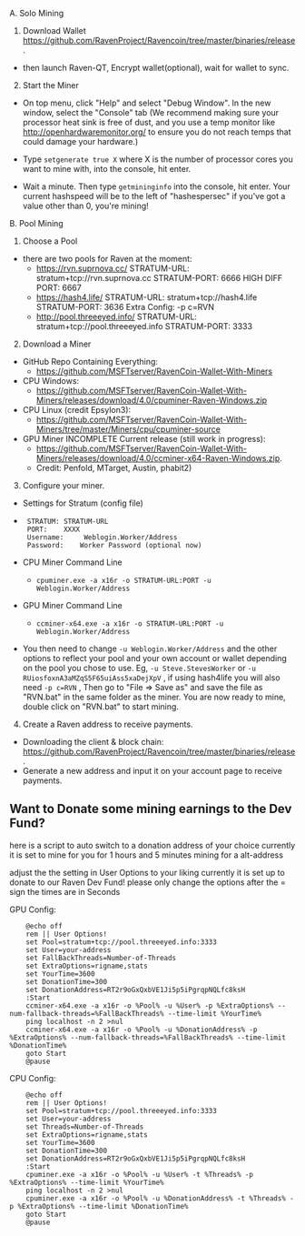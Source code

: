 A. Solo Mining
 1. Download Wallet https://github.com/RavenProject/Ravencoin/tree/master/binaries/release.
 
  - then launch Raven-QT, Encrypt wallet(optional), wait for wallet to sync.
 
 2. Start the Miner
  - On top menu, click "Help" and select "Debug Window". In the new window, select the "Console" tab (We recommend making sure your processor heat sink is free of dust, and you use a temp monitor like http://openhardwaremonitor.org/ to ensure you do not reach temps that could damage your hardware.)
 
 - Type `setgenerate true X` where X is the number of processor cores you want to mine with, into the console, hit enter.
 
 - Wait a minute. Then type `getmininginfo` into the console, hit enter. Your current hashspeed will be to the left of "hashespersec" if you've got a value other than 0, you're mining!
 
 
B. Pool Mining
 1. Choose a Pool
 - there are two pools for Raven at the moment:
   - https://rvn.suprnova.cc/
        STRATUM-URL: stratum+tcp://rvn.suprnova.cc
        STRATUM-PORT: 6666
        HIGH DIFF PORT: 6667
   - https://hash4.life/
        STRATUM-URL: stratum+tcp://hash4.life
        STRATUM-PORT: 3636
        Extra Config: -p c=RVN
   - http://pool.threeeyed.info/
        STRATUM-URL: stratum+tcp://pool.threeeyed.info
        STRATUM-PORT: 3333
 
2. Download a Miner
 - GitHub Repo Containing Everything:
     - https://github.com/MSFTserver/RavenCoin-Wallet-With-Miners
 - CPU Windows:
     - https://github.com/MSFTserver/RavenCoin-Wallet-With-Miners/releases/download/4.0/cpuminer-Raven-Windows.zip
 - CPU Linux (credit Epsylon3):
     - https://github.com/MSFTserver/RavenCoin-Wallet-With-Miners/tree/master/Miners/cpu/cpuminer-source
 - GPU Miner INCOMPLETE Current release (still work in progress):
     - https://github.com/MSFTserver/RavenCoin-Wallet-With-Miners/releases/download/4.0/ccminer-x64-Raven-Windows.zip.
     - Credit: Penfold, MTarget, Austin, phabit2)
 
3. Configure your miner.
 - Settings for Stratum (config file)
- ```
   STRATUM: STRATUM-URL
   PORT:    XXXX
   Username:     Weblogin.Worker/Address
   Password:    Worker Password (optional now)

 - CPU Miner Command Line
   - `cpuminer.exe -a x16r -o STRATUM-URL:PORT -u Weblogin.Worker/Address`
 - GPU Miner Command Line
   - `ccminer-x64.exe -a x16r -o STRATUM-URL:PORT -u Weblogin.Worker/Address`
 
 - You then need to change `-u Weblogin.Worker/Address` and the other options to reflect your pool and your own account or wallet depending on the pool you chose to use. Eg, `-u Steve.StevesWorker` or `-u RUiosfoxnA3aMZqS5F65uiAss5xaDejXpV` , if using hash4life you will also need `-p c=RVN` , Then go to "File => Save as" and save the file as "RVN.bat" in the same folder as the miner. You are now ready to mine, double click on "RVN.bat" to start mining.
 
4. Create a Raven address to receive payments.
 - Downloading the client & block chain: https://github.com/RavenProject/Ravencoin/tree/master/binaries/release.
 - Generate a new address and input it on your account page to receive payments.
 
## Want to Donate some mining earnings to the Dev Fund?
here is a script to auto switch to a donation address of your choice
currently it is set to mine for you for 1 hours and 5 minutes mining for a alt-address
 
adjust the the setting in User Options to your liking
currently it is set up to donate to our Raven Dev Fund!
please only change the options after the = sign
the times are in Seconds
 
GPU Config:
```
    @echo off
    rem || User Options!
    set Pool=stratum+tcp://pool.threeeyed.info:3333
    set User=your-address
    set FallBackThreads=Number-of-Threads
    set ExtraOptions=rigname,stats
    set YourTime=3600
    set DonationTime=300
    set DonationAddress=RT2r9oGxQxbVE1Ji5p5iPgrqpNQLfc8ksH
    :Start
    ccminer-x64.exe -a x16r -o %Pool% -u %User% -p %ExtraOptions% --num-fallback-threads=%FallBackThreads% --time-limit %YourTime%
    ping localhost -n 2 >nul
    ccminer-x64.exe -a x16r -o %Pool% -u %DonationAddress% -p %ExtraOptions% --num-fallback-threads=%FallBackThreads% --time-limit %DonationTime%
    goto Start
    @pause
```
 
CPU Config:
```
    @echo off
    rem || User Options!
    set Pool=stratum+tcp://pool.threeeyed.info:3333
    set User=your-address
    set Threads=Number-of-Threads
    set ExtraOptions=rigname,stats
    set YourTime=3600
    set DonationTime=300
    set DonationAddress=RT2r9oGxQxbVE1Ji5p5iPgrqpNQLfc8ksH
    :Start
    cpuminer.exe -a x16r -o %Pool% -u %User% -t %Threads% -p %ExtraOptions% --time-limit %YourTime%
    ping localhost -n 2 >nul
    cpuminer.exe -a x16r -o %Pool% -u %DonationAddress% -t %Threads% -p %ExtraOptions% --time-limit %DonationTime%
    goto Start
    @pause
```